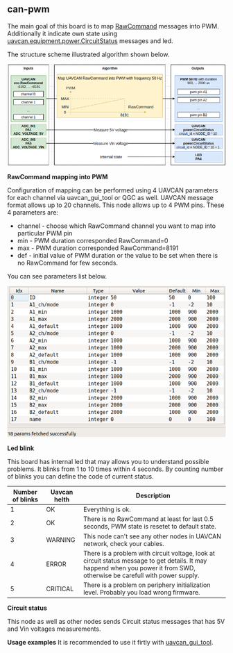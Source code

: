 ## can-pwm

The main goal of this board is to map [RawCommand](https://legacy.uavcan.org/Specification/7._List_of_standard_data_types/#rawcommand) messages into PWM. Additionally it indicate own state using [uavcan.equipment.power.CircuitStatus](https://legacy.uavcan.org/Specification/7._List_of_standard_data_types/#circuitstatus) messages and led.

The structure scheme illustrated algorithm shown below.

![scheme](can_pwm_scheme.png?raw=true "scheme")

**RawCommand mapping into PWM**

Configuration of mapping can be performed using 4 UAVCAN parameters for each channel via uavcan_gui_tool or QGC as well. UAVCAN message format allows up to 20 channels. This node allows up to 4 PWM pins. These 4 parameters are:

- channel - choose which RawCommand channel you want to map into particular PWM pin
- min - PWM duration corresponded RawCommand=0
- max - PWM duration corresponded RawCommand=8191
- def - initial value of PWM duration or the value to be set when there is no RawCommand for few seconds.

You can see parameters list below.

![scheme](can_pwm_params.png?raw=true "scheme")

**Led blink**

This board has internal led that may allows you to understand possible problems. It blinks from 1 to 10 times within 4 seconds. By counting number of blinks you can define the code of current status.

| Number of blinks | Uavcan helth   | Description                     |
| ---------------- | -------------- | ------------------------------- |
| 1                | OK             | Everything is ok.                |
| 2                | OK             | There is no RawCommand at least for last 0.5 seconds, PWM state is resetet to default state. |
| 3                | WARNING        | This node can't see any other nodes in UAVCAN network, check your cables. |
| 4                | ERROR          | There is a problem with circuit voltage, look at circuit status message to get details. It may happend when you power it from SWD, otherwise be carefull with power supply. |
| 5                | CRITICAL       | There is a problem on periphery initialization level. Probably you load wrong firmware. |


**Circuit status**

This node as well as other nodes sends Circuit status messages that has 5V and Vin voltages measurements.

**Usage examples**
It is recommended to use it firtly with [uavcan_gui_tool](https://github.com/UAVCAN/gui_tool).